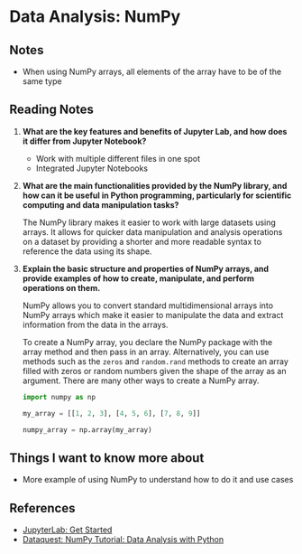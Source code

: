 # Data Analysis: NumPy

## Notes

- When using NumPy arrays, all elements of the array have to be of the same type

## Reading Notes

1. **What are the key features and benefits of Jupyter Lab, and how does it differ from Jupyter Notebook?**

    - Work with multiple different files in one spot
    - Integrated Jupyter Notebooks

1. **What are the main functionalities provided by the NumPy library, and how can it be useful in Python programming, particularly for scientific computing and data manipulation tasks?**

    The NumPy library makes it easier to work with large datasets using arrays. It allows for quicker data manipulation and analysis operations on a dataset by providing a shorter and more readable syntax to reference the data using its shape.

1. **Explain the basic structure and properties of NumPy arrays, and provide examples of how to create, manipulate, and perform operations on them.**

    NumPy allows you to convert standard multidimensional arrays into NumPy arrays which make it easier to manipulate the data and extract information from the data in the arrays.

    To create a NumPy array, you declare the NumPy package with the array method and then pass in an array. Alternatively, you can use methods such as the `zeros` and `random.rand` methods to create an array filled with zeros or random numbers given the shape of the array as an argument. There are many other ways to create a NumPy array.

    ```python
    import numpy as np

    my_array = [[1, 2, 3], [4, 5, 6], [7, 8, 9]]

    numpy_array = np.array(my_array)
    ```

## Things I want to know more about

- More example of using NumPy to understand how to do it and use cases

## References

- [JupyterLab: Get Started](https://jupyterlab.readthedocs.io/en/stable/getting_started/overview.html)
- [Dataquest: NumPy Tutorial: Data Analysis with Python](https://www.dataquest.io/blog/numpy-tutorial-python/)
